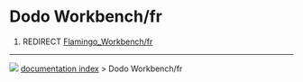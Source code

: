 # Dodo Workbench/fr
1.  REDIRECT [Flamingo\_Workbench/fr](Flamingo_Workbench/fr.md)



---
![](images/Right_arrow.png) [documentation index](../README.md) > Dodo Workbench/fr
